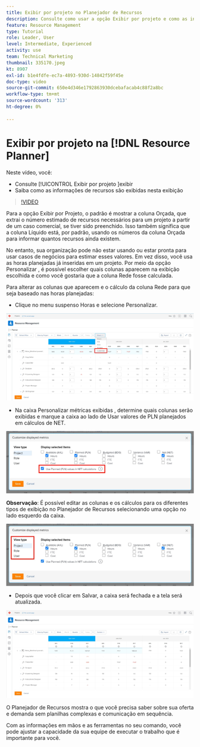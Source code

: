 ```yaml
---
title: Exibir por projeto no Planejador de Recursos
description: Consulte como usar a opção Exibir por projeto e como as informações do recurso são exibidas nessa visualização.
feature: Resource Management
type: Tutorial
role: Leader, User
level: Intermediate, Experienced
activity: use
team: Technical Marketing
thumbnail: 335170.jpeg
kt: 8907
exl-id: b1e4fdfe-ec7a-4893-930d-14842f59f45e
doc-type: video
source-git-commit: 650e4d346e1792863930dcebafacab4c88f2a8bc
workflow-type: tm+mt
source-wordcount: '313'
ht-degree: 0%

---
```


# Exibir por projeto na [!DNL Resource Planner]

Neste vídeo, você:

* Consulte [!UICONTROL Exibir por projeto ]exibir
* Saiba como as informações de recursos são exibidas nesta exibição

>[!VIDEO](https://video.tv.adobe.com/v/335170/?quality=12&learn=on)

Para a opção Exibir por Projeto, o padrão é mostrar a coluna Orçada, que extrai o número estimado de recursos necessários para um projeto a partir de um caso comercial, se tiver sido preenchido. Isso também significa que a coluna Líquido está, por padrão, usando os números da coluna Orçada para informar quantos recursos ainda existem.

No entanto, sua organização pode não estar usando ou estar pronta para usar casos de negócios para estimar esses valores. Em vez disso, você usa as horas planejadas já inseridas em um projeto. Por meio da opção Personalizar , é possível escolher quais colunas aparecem na exibição escolhida e como você gostaria que a coluna Rede fosse calculada.

Para alterar as colunas que aparecem e o cálculo da coluna Rede para que seja baseado nas horas planejadas:

* Clique no menu suspenso Horas e selecione Personalizar.

![Opção Personalizar no menu suspenso](assets/NetHours01.png)

* Na caixa Personalizar métricas exibidas , determine quais colunas serão exibidas e marque a caixa ao lado de Usar valores de PLN planejados em cálculos de NET.

![Usar valores planejados na opção Cálculo de LÍQUIDOS](assets/NetHours02.png)

**Observação**: É possível editar as colunas e os cálculos para os diferentes tipos de exibição no Planejador de Recursos selecionando uma opção no lado esquerdo da caixa.

![Opções de tipo de exibição](assets/NetHours03.jpg)

* Depois que você clicar em Salvar, a caixa será fechada e a tela será atualizada.

![Ferramenta de planejador de recursos](assets/NetHours04.jpg)

O Planejador de Recursos mostra o que você precisa saber sobre sua oferta e demanda sem planilhas complexas e comunicação em sequência.

Com as informações em mãos e as ferramentas no seu comando, você pode ajustar a capacidade da sua equipe de executar o trabalho que é importante para você.
